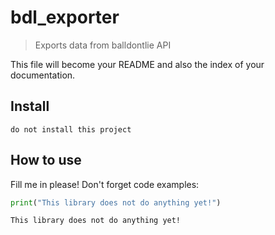 # bdl_exporter
> Exports data from balldontlie API


This file will become your README and also the index of your documentation.

## Install

`do not install this project`

## How to use

Fill me in please! Don't forget code examples:

```python
print("This library does not do anything yet!")
```

    This library does not do anything yet!
    
